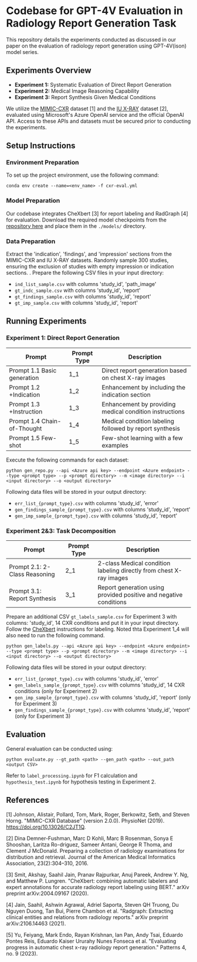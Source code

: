 # Codebase for GPT-4V Evaluation in Radiology Report Generation Task

This repository details the experiments conducted as discussed in our paper on the evaluation of radiology report generation using GPT-4V(ison) model series.

## Experiments Overview

- **Experiment 1:** Systematic Evaluation of Direct Report Generation
- **Experiment 2:** Medical Image Reasoning Capability
- **Experiment 3:** Report Synthesis Given Medical Conditions

We utilize the [MIMIC-CXR](https://physionet.org/content/mimic-cxr/2.0.0/) dataset [1] and the [IU X-RAY](https://openi.nlm.nih.gov/faq) dataset [2], evaluated using Microsoft's Azure OpenAI service and the official OpenAI API. Access to these APIs and datasets must be secured prior to conducting the experiments.

## Setup Instructions

### Environment Preparation

To set up the project environment, use the following command:

```
conda env create --name=<env_name> -f cxr-eval.yml
```

### Model Preparation

Our codebase integrates CheXbert [3] for report labeling and RadGraph [4] for evaluation. Download the required model checkpoints from the [repository here](https://github.com/rajpurkarlab/CXR-Report-Metric) and place them in the `./models/` directory.

### Data Preparation

Extract the 'indication', 'findings', and 'impression' sections from the MIMIC-CXR and IU X-RAY datasets. Randomly sample 300 studies, ensuring the exclusion of studies with empty impression or indication sections. . Prepare the following CSV files in your input directory:

- `ind_list_sample.csv` with columns 'study_id', 'path_image'
- `gt_indc_sample.csv` with columns 'study_id', 'report'
- `gt_findings_sample.csv` with columns 'study_id', 'report'
- `gt_imp_sample.csv` with columns 'study_id', 'report'

## Running Experiments

### Experiment 1: Direct Report Generation

| Prompt                     | Prompt Type | Description                                              |
|----------------------------|-------------|----------------------------------------------------------|
| Prompt 1.1 Basic generation| 1_1         | Direct report generation based on chest X-ray images     |
| Prompt 1.2 +Indication     | 1_2         | Enhancement by including the indication section          |
| Prompt 1.3 +Instruction    | 1_3         | Enhancement by providing medical condition instructions |
| Prompt 1.4 Chain-of-Thought| 1_4         | Medical condition labeling followed by report synthesis  |
| Prompt 1.5 Few-shot        | 1_5         | Few-shot learning with a few examples                    |

Execute the following commands for each dataset:

```
python gen_repo.py --api <Azure api key> --endpoint <Azure endpoint> --type <prompt type> --p <prompt directory> --m <image directory> --i <input directory> --o <output directory>
```

Following data files will be stored in your output directory:
- `err_list_{prompt_type}.csv` with columns 'study_id', 'error'
- `gen_findings_sample_{prompt_type}.csv` with columns 'study_id', 'report'
- `gen_imp_sample_{prompt_type}.csv` with columns 'study_id', 'report'

### Experiment 2&3: Task Decomposition
| Prompt                             | Prompt Type | Description                                                          |
|------------------------------------|-------------|----------------------------------------------------------------------|
| Prompt 2.1: 2-Class Reasoning      | 2_1         | 2-class Medical condition labeling directly from chest X-ray images |
| Prompt 3.1: Report Synthesis       | 3_1         | Report generation using provided positive and negative conditions   |

Prepare an additional CSV `gt_labels_sample.csv` for Experiment 3 with columns: 'study_id', 14 CXR conditions and put it in your input directory. Follow the [CheXbert](https://github.com/stanfordmlgroup/CheXbert) instructions for labeling. Noted thta Experiment 1_4 will also need to run the following command.

```
python gen_labels.py --api <Azure api key> --endpoint <Azure endpoint> --type <prompt type> --p <prompt directory> --m <image directory> --i <input directory> --o <output directory>
```

Following data files will be stored in your output directory:
- `err_list_{prompt_type}.csv` with columns 'study_id', 'error'
- `gen_labels_sample_{prompt_type}.csv` with columns 'study_id', 14 CXR conditions (only for Experiment 2)
- `gen_imp_sample_{prompt_type}.csv` with columns 'study_id', 'report' (only for Experiment 3)
- `gen_findings_sample_{prompt_type}.csv` with columns 'study_id', 'report' (only for Experiment 3)

## Evaluation

General evaluation can be conducted using:

```
python evaluate.py --gt_path <path> --gen_path <path> --out_path <output CSV>
```

Refer to `label_processing.ipynb` for F1 calculation and `hypothesis_test.ipynb` for hypothesis testing in Experiment 2.

## References
[1] Johnson, Alistair, Pollard, Tom, Mark, Roger, Berkowitz, Seth, and Steven Horng. "MIMIC-CXR Database" (version 2.0.0). PhysioNet (2019). https://doi.org/10.13026/C2JT1Q.

[2] Dina Demner-Fushman, Marc D Kohli, Marc B Rosenman, Sonya E Shooshan, Laritza Ro-driguez, Sameer Antani, George R Thoma, and Clement J McDonald. Preparing a collection of radiology examinations for distribution and retrieval. Journal of the American Medical Informatics Association, 23(2):304–310, 2016.

[3] Smit, Akshay, Saahil Jain, Pranav Rajpurkar, Anuj Pareek, Andrew Y. Ng, and Matthew P. Lungren. "CheXbert: combining automatic labelers and expert annotations for accurate radiology report labeling using BERT." arXiv preprint arXiv:2004.09167 (2020).

[4] Jain, Saahil, Ashwin Agrawal, Adriel Saporta, Steven QH Truong, Du Nguyen Duong, Tan Bui, Pierre Chambon et al. "Radgraph: Extracting clinical entities and relations from radiology reports." arXiv preprint arXiv:2106.14463 (2021).

[5] Yu, Feiyang, Mark Endo, Rayan Krishnan, Ian Pan, Andy Tsai, Eduardo Pontes Reis, Eduardo Kaiser Ururahy Nunes Fonseca et al. "Evaluating progress in automatic chest x-ray radiology report generation." Patterns 4, no. 9 (2023).
